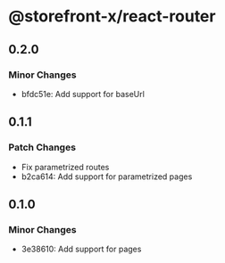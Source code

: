 # @storefront-x/react-router

## 0.2.0

### Minor Changes

- bfdc51e: Add support for baseUrl

## 0.1.1

### Patch Changes

- Fix parametrized routes
- b2ca614: Add support for parametrized pages

## 0.1.0

### Minor Changes

- 3e38610: Add support for pages
